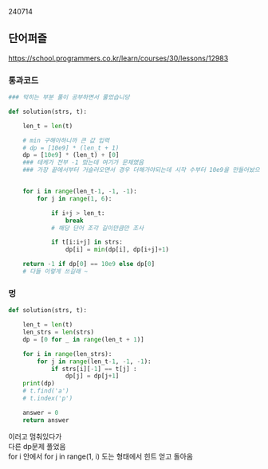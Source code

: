 240714

## 단어퍼즐

https://school.programmers.co.kr/learn/courses/30/lessons/12983

### 통과코드

```python
### 막히는 부분 풀이 공부하면서 풀었습니당

def solution(strs, t):

    len_t = len(t)

    # min 구해아하니까 큰 값 입력
    # dp = [10e9] * (len_t + 1)
    dp = [10e9] * (len_t) + [0]
    ### 테케가 전부 -1 떴는데 여기가 문제였음
    ### 가장 끝에서부터 거슬러오면서 경우 더해가야되는데 시작 수부터 10e9을 만들어놨으니 .. 제대로 계산이 안됨


    for i in range(len_t-1, -1, -1):
        for j in range(1, 6):

            if i+j > len_t:
                break
            # 해당 단어 조각 길이만큼만 조사

            if t[i:i+j] in strs:
                dp[i] = min(dp[i], dp[i+j]+1)

    return -1 if dp[0] == 10e9 else dp[0]
    # 다들 이렇게 쓰길래 ~
```

### 멍

```python
def solution(strs, t):

    len_t = len(t)
    len_strs = len(strs)
    dp = [0 for _ in range(len_t + 1)]

    for i in range(len_strs):
        for j in range(len_t-1, -1, -1):
            if strs[i][-1] == t[j] :
                dp[j] = dp[j+1]
    print(dp)
    # t.find('a')
    # t.index('p')

    answer = 0
    return answer
```

이러고 멈춰있다가
<br>
다른 dp문제 풀었음
<br>
for i 안에서 for j in range(1, i) 도는 형태에서 힌트 얻고 돌아옴

